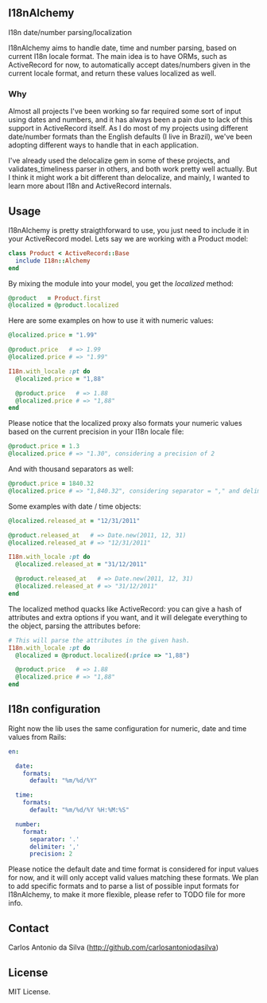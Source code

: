 ## I18nAlchemy

I18n date/number parsing/localization

I18nAlchemy aims to handle date, time and number parsing, based on current I18n locale format. The main idea is to have ORMs, such as ActiveRecord for now, to automatically accept dates/numbers given in the current locale format, and return these values localized as well.

### Why

Almost all projects I've been working so far required some sort of input using dates and numbers, and it has always been a pain due to lack of this support in ActiveRecord itself. As I do most of my projects using different date/number formats than the English defaults (I live in Brazil), we've been adopting different ways to handle that in each application.

I've already used the delocalize gem in some of these projects, and validates_timeliness parser in others, and both work pretty well actually. But I think it might work a bit different than delocalize, and mainly, I wanted to learn more about I18n and ActiveRecord internals.

## Usage

I18nAlchemy is pretty straigthforward to use, you just need to include it in your ActiveRecord model. Lets say we are working with a Product model:

```ruby
class Product < ActiveRecord::Base
  include I18n::Alchemy
end
```

By mixing the module into your model, you get the *localized* method:

```ruby
@product   = Product.first
@localized = @product.localized
```

Here are some examples on how to use it with numeric values:

```ruby
@localized.price = "1.99"

@product.price   # => 1.99
@localized.price # => "1.99"

I18n.with_locale :pt do
  @localized.price = "1,88"

  @product.price   # => 1.88
  @localized.price # => "1,88"
end
```

Please notice that the localized proxy also formats your numeric values based on the current precision in your I18n locale file:

```ruby
@product.price = 1.3
@localized.price # => "1.30", considering a precision of 2
```

And with thousand separators as well:

```ruby
@product.price = 1840.32
@localized.price # => "1,840.32", considering separator = "," and delimiter = "."
```

Some examples with date / time objects:

```ruby
@localized.released_at = "12/31/2011"

@product.released_at   # => Date.new(2011, 12, 31)
@localized.released_at # => "12/31/2011"

I18n.with_locale :pt do
  @localized.released_at = "31/12/2011"

  @product.released_at   # => Date.new(2011, 12, 31)
  @localized.released_at # => "31/12/2011"
end
```

The localized method quacks like ActiveRecord: you can give a hash of attributes and extra options if you want, and it will delegate everything to the object, parsing the attributes before:

```ruby
# This will parse the attributes in the given hash.
I18n.with_locale :pt do
  @localized = @product.localized(:price => "1,88")

  @product.price   # => 1.88
  @localized.price # => "1,88"
end
```

## I18n configuration

Right now the lib uses the same configuration for numeric, date and time values from Rails:

```yaml
en:

  date:
    formats:
      default: "%m/%d/%Y"

  time:
    formats:
      default: "%m/%d/%Y %H:%M:%S"

  number:
    format:
      separator: '.'
      delimiter: ','
      precision: 2
```

Please notice the default date and time format is considered for input values for now, and it will only accept valid values matching these formats. We plan to add specific formats and to parse a list of possible input formats for I18nAlchemy, to make it more flexible, please refer to TODO file for more info.

## Contact

Carlos Antonio da Silva (http://github.com/carlosantoniodasilva)

## License

MIT License.

